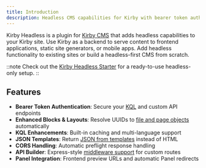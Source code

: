 ```yaml
---
title: Introduction
description: Headless CMS capabilities for Kirby with bearer token auth, KQL enhancements, and JSON templates.
---
```


Kirby Headless is a plugin for [Kirby CMS](https://getkirby.com) that adds headless capabilities to your Kirby site. Use Kirby as a backend to serve content to frontend applications, static site generators, or mobile apps. Add headless functionality to existing sites or build a headless-first CMS from scratch.

::note
Check out the [Kirby Headless Starter](https://github.com/johannschopplich/kirby-headless-starter) for a ready-to-use headless-only setup.
::

## Features

- **Bearer Token Authentication**: Secure your [KQL](/docs/headless/usage/kql) and custom API endpoints
- **Enhanced Blocks & Layouts**: Resolve UUIDs to [file and page objects](/docs/headless/usage/field-methods) automatically
- **KQL Enhancements**: Built-in caching and multi-language support
- **JSON Templates**: Return [JSON from templates](/docs/headless/usage/json-templates) instead of HTML
- **CORS Handling**: Automatic preflight response handling
- **API Builder**: Express-style [middleware support](/docs/headless/advanced/api-builder) for custom routes
- **Panel Integration**: Frontend preview URLs and automatic Panel redirects
